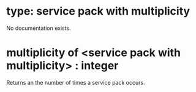 # type: service pack with multiplicity

No documentation exists.

# multiplicity of &lt;service pack with multiplicity&gt; : integer

Returns an the number of times a service pack occurs.

